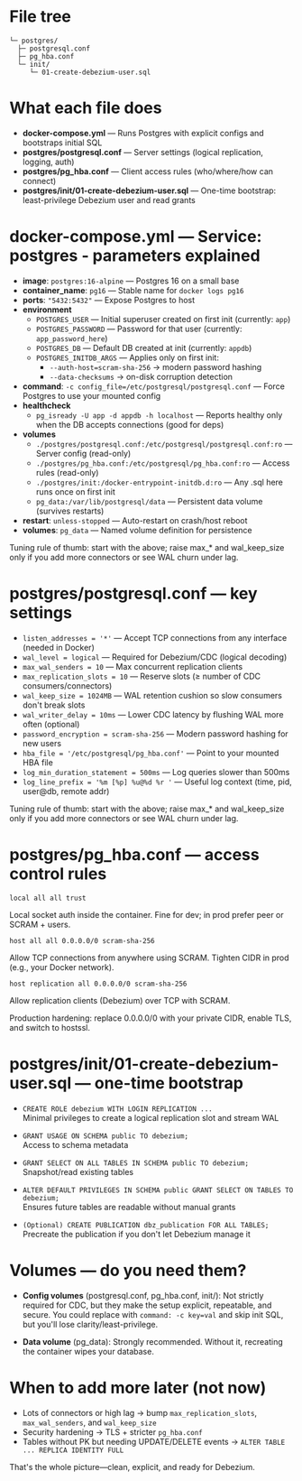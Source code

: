 # File tree
```
└─ postgres/
  ├─ postgresql.conf
  ├─ pg_hba.conf
  └─ init/
     └─ 01-create-debezium-user.sql
```

# What each file does
- **docker-compose.yml** — Runs Postgres with explicit configs and bootstraps initial SQL
- **postgres/postgresql.conf** — Server settings (logical replication, logging, auth)
- **postgres/pg_hba.conf** — Client access rules (who/where/how can connect)
- **postgres/init/01-create-debezium-user.sql** — One-time bootstrap: least-privilege Debezium user and read grants

# docker-compose.yml — Service: postgres - parameters explained

- **image**: `postgres:16-alpine` — Postgres 16 on a small base
- **container_name**: `pg16` — Stable name for `docker logs pg16`
- **ports**: `"5432:5432"` — Expose Postgres to host
- **environment**
  - `POSTGRES_USER` — Initial superuser created on first init (currently: `app`)
  - `POSTGRES_PASSWORD` — Password for that user (currently: `app_password_here`)
  - `POSTGRES_DB` — Default DB created at init (currently: `appdb`)
  - `POSTGRES_INITDB_ARGS` — Applies only on first init:
    - `--auth-host=scram-sha-256` → modern password hashing
    - `--data-checksums` → on-disk corruption detection
- **command**: `-c config_file=/etc/postgresql/postgresql.conf` — Force Postgres to use your mounted config
- **healthcheck**
  - `pg_isready -U app -d appdb -h localhost` — Reports healthy only when the DB accepts connections (good for deps)
- **volumes**
  - `./postgres/postgresql.conf:/etc/postgresql/postgresql.conf:ro` — Server config (read-only)
  - `./postgres/pg_hba.conf:/etc/postgresql/pg_hba.conf:ro` — Access rules (read-only)
  - `./postgres/init:/docker-entrypoint-initdb.d:ro` — Any .sql here runs once on first init
  - `pg_data:/var/lib/postgresql/data` — Persistent data volume (survives restarts)
- **restart**: `unless-stopped` — Auto-restart on crash/host reboot
- **volumes**: `pg_data` — Named volume definition for persistence

Tuning rule of thumb: start with the above; raise max_* and wal_keep_size only if you add more connectors or see WAL churn under lag.

# postgres/postgresql.conf — key settings
- `listen_addresses = '*'` — Accept TCP connections from any interface (needed in Docker)
- `wal_level = logical` — Required for Debezium/CDC (logical decoding)
- `max_wal_senders = 10` — Max concurrent replication clients
- `max_replication_slots = 10` — Reserve slots (≥ number of CDC consumers/connectors)
- `wal_keep_size = 1024MB` — WAL retention cushion so slow consumers don't break slots
- `wal_writer_delay = 10ms` — Lower CDC latency by flushing WAL more often (optional)
- `password_encryption = scram-sha-256` — Modern password hashing for new users
- `hba_file = '/etc/postgresql/pg_hba.conf'` — Point to your mounted HBA file
- `log_min_duration_statement = 500ms` — Log queries slower than 500ms
- `log_line_prefix = '%m [%p] %u@%d %r '` — Useful log context (time, pid, user@db, remote addr)

Tuning rule of thumb: start with the above; raise max_* and wal_keep_size only if you add more connectors or see WAL churn under lag.

# postgres/pg_hba.conf — access control rules

```
local all all trust
```
Local socket auth inside the container. Fine for dev; in prod prefer peer or SCRAM + users.

```
host all all 0.0.0.0/0 scram-sha-256
```
Allow TCP connections from anywhere using SCRAM. Tighten CIDR in prod (e.g., your Docker network).

```
host replication all 0.0.0.0/0 scram-sha-256
```
Allow replication clients (Debezium) over TCP with SCRAM.

Production hardening: replace 0.0.0.0/0 with your private CIDR, enable TLS, and switch to hostssl.

# postgres/init/01-create-debezium-user.sql — one-time bootstrap

- `CREATE ROLE debezium WITH LOGIN REPLICATION ...`  
  Minimal privileges to create a logical replication slot and stream WAL

- `GRANT USAGE ON SCHEMA public TO debezium;`  
  Access to schema metadata

- `GRANT SELECT ON ALL TABLES IN SCHEMA public TO debezium;`  
  Snapshot/read existing tables

- `ALTER DEFAULT PRIVILEGES IN SCHEMA public GRANT SELECT ON TABLES TO debezium;`  
  Ensures future tables are readable without manual grants

- `(Optional) CREATE PUBLICATION dbz_publication FOR ALL TABLES;`  
  Precreate the publication if you don't let Debezium manage it

# Volumes — do you need them?
- **Config volumes** (postgresql.conf, pg_hba.conf, init/): Not strictly required for CDC, but they make the setup explicit, repeatable, and secure. You could replace with `command: -c key=val` and skip init SQL, but you'll lose clarity/least-privilege.

- **Data volume** (pg_data): Strongly recommended. Without it, recreating the container wipes your database.

# When to add more later (not now)
- Lots of connectors or high lag → bump `max_replication_slots`, `max_wal_senders`, and `wal_keep_size`
- Security hardening → TLS + stricter `pg_hba.conf`
- Tables without PK but needing UPDATE/DELETE events → `ALTER TABLE ... REPLICA IDENTITY FULL`

That's the whole picture—clean, explicit, and ready for Debezium.